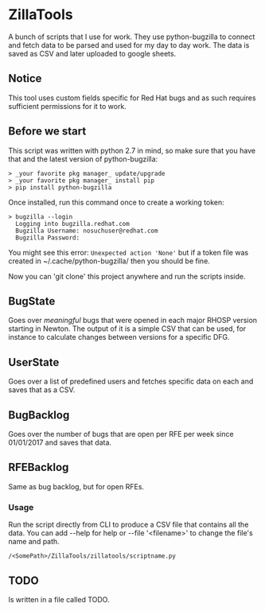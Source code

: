 # ZillaTools
A bunch of scripts that I use for work.
They use python-bugzilla to connect and fetch data to be parsed and used for
my day to day work. The data is saved as CSV and later uploaded to google 
sheets.

## Notice
This tool uses custom fields specific for Red Hat bugs and as such requires
sufficient permissions for it to work.

## Before we start
This script was written with python 2.7 in mind, so make sure that you have
that and the latest version of python-bugzilla:
```
> _your favorite pkg manager_ update/upgrade
> _your favorite pkg manager_ install pip
> pip install python-bugzilla
```
Once installed, run this command once to create a working token:
```
> bugzilla --login
  Logging into bugzilla.redhat.com
  Bugzilla Username: nosuchuser@redhat.com
  Bugzilla Password:
```
You might see this error:
```Unexpected action 'None'```
but if a token file was created in  ~/.cache/python-bugzilla/ then you should 
be fine.

Now you can 'git clone' this project anywhere and run the scripts inside.

## BugState
Goes over _meaningful_ bugs that were opened in each major RHOSP version 
starting in Newton. The output of it is a simple CSV that can be used, for 
instance to calculate changes between versions for a specific DFG.

## UserState
Goes over a list of predefined users and fetches specific data on each and
saves that as a CSV.

## BugBacklog
Goes over the number of bugs that are open per RFE per week since 01/01/2017
and saves that data.

## RFEBacklog
Same as bug backlog, but for open RFEs.

### Usage
Run the script directly from CLI to produce a CSV file that contains all the
data. You can add --help for help or --file '\<filename\>' to change the 
file's name and path.

```
/<SomePath>/ZillaTools/zillatools/scriptname.py
```

## TODO
Is written in a file called TODO.
